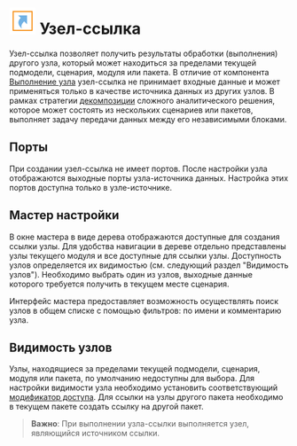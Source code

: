 # ![Узел-ссылка](../../images/icons/vendors/referencenode.svg) Узел-ссылка

Узел-ссылка позволяет получить результаты обработки (выполнения) другого узла, который может находиться за пределами текущей подмодели, сценария, модуля или пакета. В отличие от компонента [Выполнение узла](../../processors/control/execute-node.md) узел-ссылка не принимает входные данные и может применяться только в качестве источника данных из других узлов. В рамках стратегии [декомпозиции](../../quick-start/design-principles.md#dekompozitsiya) сложного аналитического решения, которое может состоять из нескольких сценариев или пакетов, выполняет задачу передачи данных между его независимыми блоками.

## Порты

При создании узел-ссылка не имеет портов. После настройки узла отображаются выходные порты узла-источника данных. Настройка этих портов доступна только в узле-источнике.

## Мастер настройки

В окне мастера в виде дерева отображаются доступные для создания ссылки узлы. Для удобства навигации в дереве отдельно представлены узлы текущего модуля и все доступные для ссылки узлы. Доступность узлов определяется их видимостью (см. следующий раздел "Видимость узлов"). Необходимо выбрать один из узлов, выходные данные которого требуется получить в текущем месте сценария.

Интерфейс мастера предоставляет возможность осуществлять поиск узлов в общем списке с помощью фильтров: по имени и комментарию узла.

## Видимость узлов

Узлы, находящиеся за пределами текущей подмодели, сценария, модуля или пакета, по умолчанию недоступны для выбора. Для настройки видимости узла необходимо установить соответствующий [модификатор доступа](../../scenario/access-modifier.md). Для ссылки на узлы другого пакета необходимо в текущем пакете создать ссылку на другой пакет.

>**Важно**: При выполнении узла-ссылки выполняется узел, являющийся источником ссылки.
